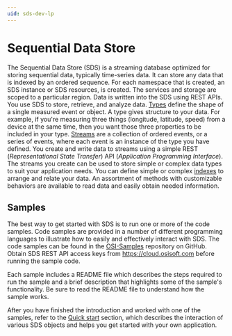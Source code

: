 ```yaml
---
uid: sds-dev-lp
---
```


# Sequential Data Store
The Sequential Data Store (SDS) is a streaming database optimized for storing sequential data, typically time-series data. It can store any data that is indexed by an ordered sequence. 
For each namespace that is created, an SDS instance or SDS resources, is created. 
The services and storage are scoped to a particular region. 
Data is written into the SDS using REST APIs. You use SDS to store, retrieve, and analyze data. 
[Types](xref:sdsTypes) define the shape of a single measured event or object. A type gives structure to your data. 
For example, if you're measuring three things (longitude, latitude, speed) from a device at the same time, then you want those three properties to be included in your type.
[Streams](xref:sdsStreams) are a collection of ordered events, or a series of events, where each event is an instance of the type you have defined. 
You create and write data to streams using a simple REST (*Representational State Transfer*) API (*Application Programming Interface*). 
The streams you create can be used to store simple or complex data types to suit your application needs. 
You can define simple or complex [indexes](xref:sdsIndexes) to arrange and relate your data. 
An assortment of methods with customizable behaviors are available to read data and easily obtain needed information.

## Samples
The best way to get started with SDS is to run one or more of the code samples. Code samples are 
provided in a number of different programming languages to illustrate how to easily and effectively 
interact with SDS. The code samples can be found in the [OSI-Samples](https://github.com/osisoft/OSI-Samples) repository on GitHub. Obtain SDS 
REST API access keys from https://cloud.osisoft.com before running the sample code.

Each sample includes a README file which describes the steps required to run the sample and a brief description 
that highlights some of the sample's functionality. Be sure to read the README file to understand 
how the sample works.

After you have finished the introduction and worked with one of the samples, refer to 
the [Quick start](xref:sdsQuickStart) section, which describes the interaction of 
various SDS objects and helps you get started with your own application.

